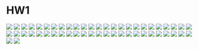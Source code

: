 # HW1

![](https://i.imgur.com/tu09B9Y.png)
![](https://i.imgur.com/zaMQLuX.png)
![](https://i.imgur.com/wDj5L0Q.png)
![](https://i.imgur.com/iiWfoyF.png)
![](https://i.imgur.com/rcEyw2A.png)
![](https://i.imgur.com/Z1O6lNo.png)
![](https://i.imgur.com/wr8Q0cx.png)
![](https://i.imgur.com/Tzhi6fC.png)
![](https://i.imgur.com/hDe8KMI.png)
![](https://i.imgur.com/NNB8B1m.png)
![](https://i.imgur.com/OL6pCM6.png)
![](https://i.imgur.com/hhSPpLW.png)
![](https://i.imgur.com/5ooOQTe.png)
![](https://i.imgur.com/BCvjwrK.png)
![](https://i.imgur.com/UJE35qj.png)
![](https://i.imgur.com/KHsoqNh.png)
![](https://i.imgur.com/MWpgR1N.png)
![](https://i.imgur.com/Jsdh93y.png)
![](https://i.imgur.com/k5GNBab.png)
![](https://i.imgur.com/4cDGqF1.png)
![](https://i.imgur.com/Z7SJo5n.png)
![](https://i.imgur.com/9mSfQ2T.png)
![](https://i.imgur.com/sJbqHFn.png)
![](https://i.imgur.com/6SJBtEK.png)
![](https://i.imgur.com/df0yRsY.png)
![](https://i.imgur.com/ELRKVDg.png)
![](https://i.imgur.com/WqToTt6.png)
![](https://i.imgur.com/IJZ07eP.png)
![](https://i.imgur.com/KrlHIYr.png)
![](https://i.imgur.com/QdecTAd.jpg)
![](https://i.imgur.com/eGf4ngL.png)
![](https://i.imgur.com/VgPzUnA.png)
![](https://i.imgur.com/xF8yALS.png)
![](https://i.imgur.com/TliTXYq.png)
![](https://i.imgur.com/xjo3HIQ.png)
![](https://i.imgur.com/kudDZ5M.png)
![](https://i.imgur.com/HKWaVuO.png)
![](https://i.imgur.com/2WHMTKv.png)
![](https://i.imgur.com/dFn2p9E.png)
![](https://i.imgur.com/AgUwia8.png)
![](https://i.imgur.com/1X2XeRo.png)
![](https://i.imgur.com/aafzHIe.png)
![](https://i.imgur.com/QkydxI9.png)
![](https://i.imgur.com/S5Jp5q8.png)
![](https://i.imgur.com/0F4DkyY.png)
![](https://i.imgur.com/tHPHIlh.png)
![](https://i.imgur.com/jbYD33x.png)
![](https://i.imgur.com/bY5NX6D.png)
![](https://i.imgur.com/lbfguEZ.png)
![](https://i.imgur.com/dmLw1sG.png)
![](https://i.imgur.com/3lLsiGB.png)
![](https://i.imgur.com/yUy95Y9.png)
